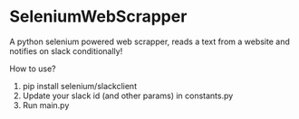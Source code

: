 # SeleniumWebScrapper
A python selenium powered web scrapper, reads a text from a website and notifies on slack conditionally!

How to use?
1. pip install selenium/slackclient
2. Update your slack id (and other params) in constants.py
3. Run main.py
